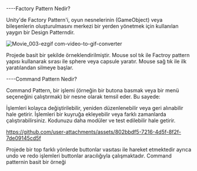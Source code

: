 ----Factory Pattern Nedir?

Unity'de Factory Pattern'i, oyun nesnelerinin (GameObject) veya bileşenlerin oluşturulmasını merkezi bir yerden yönetmek için kullanılan yaygın bir Design Patterndir. 

![Movie_003-ezgif com-video-to-gif-converter](https://github.com/user-attachments/assets/04e4397a-c118-4fa0-8796-5405d63aabba)

Projede basit bir şekilde örneklendirilmiştir. Mouse sol tık ile Factroy pattern yapısı kullanarak sırası ile sphere veya capsule yaratır.
Mouse sağ tık ile ilk yaratılandan silmeye başlar.




----Command Pattern Nedir?

Command Pattern, bir işlemi (örneğin bir butona basmak veya bir menü seçeneğini çalıştırmak) bir nesne olarak temsil eder. Bu sayede:

İşlemleri kolayca değiştirilebilir, yeniden düzenlenebilir veya geri alınabilir hale getirir.
İşlemleri bir kuyruğa ekleyebilir veya farklı zamanlarda çalıştırabilirsiniz.
Kodunuzu daha modüler ve test edilebilir hale getirir.


https://github.com/user-attachments/assets/802bbdf5-7216-4d5f-8f2f-7de09145cd5f


Projede bir top farklı yönlerde buttonlar vasıtası ile hareket etmektedir ayrıca undo ve redo işlemleri buttonlar aracılığıyla çalışmaktadır.
Command patternin basit bir örneği

